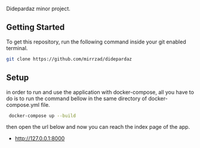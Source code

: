 Didepardaz minor project. 


<!-- GETTING STARTED -->
## Getting Started

To get this repository, run the following command inside your git enabled terminal.
  ```sh
  git clone https://github.com/mirrzad/didepardaz
  ```

<!-- Setup -->
## Setup

in order to run and use the application with docker-compose, all you have to do is to run the 
command bellow in the same directory of docker-compose.yml file.

 ```sh
  docker-compose up --build
  ```
then open the url below and now you can reach the index page of the app.

* http://127.0.0.1:8000

 
